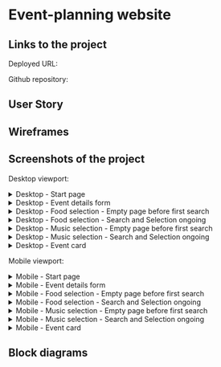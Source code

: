 # Event-planning website

## Links to the project

Deployed URL:

Github repository:

## User Story

## Wireframes

## Screenshots of the project

Desktop viewport:

<details>
<summary>Desktop - Start page </summary>

![Desktop - Start page](./assets/images/desktop-start-page.png)

</details>

<details>
<summary>Desktop - Event details form </summary>

![Desktop - Event details form](./assets/images/desktop-event-details-form.png)

</details>

<details>
<summary>Desktop - Food selection - Empty page before first search </summary>

![Desktop - Food selection - Empty page before first search](./assets/images/desktop-food-selection-empty.png)

</details>

<details>
<summary>Desktop - Food selection - Search and Selection ongoing </summary>

![Desktop - Food selection - Search and Selection ongoing](./assets/images/desktop-food-selection-ongoing.png)

</details>

<details>
<summary>Desktop - Music selection - Empty page before first search </summary>

![Desktop - Music selection - Empty page before first search](./assets/images/desktop-music-selection-empty.png)

</details>

<details>
<summary>Desktop - Music selection - Search and Selection ongoing </summary>

![Desktop - Music selection - Search and Selection ongoing](./assets/images/desktop-music-selection-ongoing.png)

</details>

<details>
<summary>Desktop - Event card </summary>

![Desktop - Event card - Full page](./assets/images/desktop-event-card-full-view.png)

</details>

Mobile viewport:

<details>
<summary>Mobile - Start page </summary>

![Mobile - Start page](./assets/images/mobile-start-page.png)

</details>

<details>
<summary>Mobile - Event details form </summary>

![Mobile - Event details form](./assets/images/mobile-event-details-form.png)

</details>

<details>
<summary>Mobile - Food selection - Empty page before first search </summary>

![Mobile - Food selection - Empty page before first search](./assets/images/mobile-food-selection-empty.png)

</details>

<details>
<summary>Mobile - Food selection - Search and Selection ongoing </summary>

![Mobile - Food selection - Search and Selection ongoing](./assets/images/mobile-food-selection-ongoing.png)

</details>

<details>
<summary>Mobile - Music selection - Empty page before first search </summary>

![Mobile - Music selection - Empty page before first search](./assets/images/mobile-music-selection-empty.png)

</details>

<details>
<summary>Mobile - Music selection - Search and Selection ongoing </summary>

![DMobile - Music selection - Search and Selection ongoing](./assets/images/mobile-music-selection-ongoing.png)

</details>

<details>
<summary>Mobile - Event card </summary>

![Mobile - Event card - Full page](./assets/images/mobile-event-card-full-view.png)

</details>

## Block diagrams
